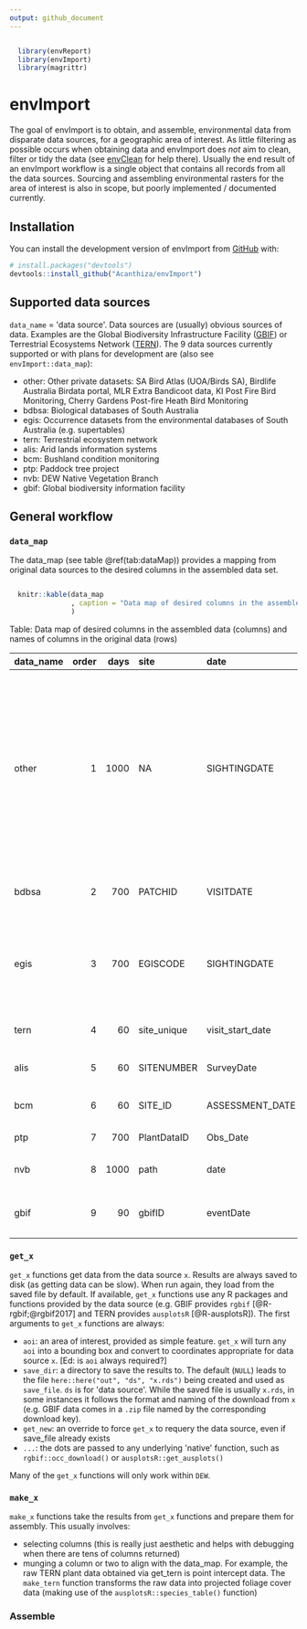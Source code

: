 ```yaml
---
output: github_document
---
```


<!-- README.md is generated from README.Rmd. Please edit that file -->




```r

  library(envReport)
  library(envImport)
  library(magrittr)
```

# envImport

<!-- badges: start -->
<!-- badges: end -->

The goal of envImport is to obtain, and assemble, environmental data from disparate data sources, for a geographic area of interest. As little filtering as possible occurs when obtaining data and envImport does _not_ aim to clean, filter or tidy the data (see [envClean](https://acanthiza.github.io/envClean/) for help there). Usually the end result of an envImport workflow is a single object that contains all records from all the data sources. Sourcing and assembling environmental rasters for the area of interest is also in scope, but poorly implemented / documented currently.

## Installation

You can install the development version of envImport from [GitHub](https://github.com/) with:

``` r
# install.packages("devtools")
devtools::install_github("Acanthiza/envImport")
```

## Supported data sources

`data_name` = 'data source'. Data sources are (usually) obvious sources of data. Examples are the Global Biodiversity Infrastructure Facility ([GBIF](https://www.gbif.org/)) or Terrestrial Ecosystems Network ([TERN](https://www.tern.org.au/)). The 9 data sources currently supported or with plans for development are (also see `envImport::data_map`):

* other: Other private datasets: SA Bird Atlas (UOA/Birds SA), Birdlife Australia Birdata portal, MLR Extra Bandicoot data, KI Post Fire Bird Monitoring, Cherry Gardens Post-fire Heath Bird Monitoring
* bdbsa: Biological databases of South Australia
* egis: Occurrence datasets from the environmental databases of South Australia (e.g. supertables)
* tern: Terrestrial ecosystem network
* alis: Arid lands information systems
* bcm: Bushland condition monitoring
* ptp: Paddock tree project
* nvb: DEW Native Vegetation Branch
* gbif: Global biodiversity information facility

## General workflow

### `data_map`

The data_map (see table @ref(tab:dataMap)) provides a mapping from original data sources to the desired columns in the assembled data set.


```r

  knitr::kable(data_map
               , caption = "Data map of desired columns in the assembled data (columns) and names of columns in the original data (rows)"
               )
```



Table: Data map of desired columns in the assembled data (columns) and names of columns in the original data (rows)

|data_name | order| days|site        |date             |lat             |long             |original_name            |nsx          |occ     |occ_derivation |survey_nr |survey     |ind |ind_derivation             |rel_metres                    |rel_metres_derivation |sens         |lifeform  |lifespan |cover            |cover_code |quad_x       |quad_y       |epbc_status     |npw_staus        |method           |desc                                                                                                                                                                                            |data_name_use |
|:---------|-----:|----:|:-----------|:----------------|:---------------|:----------------|:------------------------|:------------|:-------|:--------------|:---------|:----------|:---|:--------------------------|:-----------------------------|:---------------------|:------------|:---------|:--------|:----------------|:----------|:------------|:------------|:---------------|:----------------|:----------------|:-----------------------------------------------------------------------------------------------------------------------------------------------------------------------------------------------|:-------------|
|other     |     1| 1000|NA          |SIGHTINGDATE     |LATITUDE        |LONGITUDE        |SPECIES                  |NA           |Present |NA             |SURVEYNR  |SURVEYNAME |NA  |NA                         |maxDist                       |NA                    |NA           |NA        |NA       |NA               |NA         |NA           |NA           |NA              |NA               |METHODDESC       |Other private datasets: SA Bird Atlas (UOA/Birds SA), Birdlife Australia Birdata portal, MLR Extra Bandicoot data, KI Post Fire Bird Monitoring, Cherry Gardens Post-fire Heath Bird Monitoring |OTHER         |
|bdbsa     |     2|  700|PATCHID     |VISITDATE        |LATITUDE        |LONGITUDE        |SPECIES                  |NSXCODE      |occ     |NUMOBSERVED    |SURVEYNR  |SURVEYNAME |ind |ISINDIGENOUSFLAG           |rel_metres                    |RELIABNR              |NA           |MUIRCODE  |LIFESPAN |COVER            |COVCODE    |VEGQUADSIZE1 |VEGQUADSIZE2 |ESACTSTATUSCODE |NPWACTSTATUSCODE |METHODDESC       |Biological databases of South Australia                                                                                                                                                         |BDBSA         |
|egis      |     3|  700|EGISCODE    |SIGHTINGDATE     |LATITUDE        |LONGITUDE        |SPECIES                  |NSXCODE      |occ     |NUMOBSERVED    |SURVEYNR  |SURVEYNAME |ind |ISINDIGENOUSFLAG           |rel_metres                    |RELIABNR              |DISTRIBNDESC |NA        |NA       |NA               |NA         |NA           |NA           |ESACTSTATUSCODE |NPWACTSTATUSCODE |METHODDESC       |Occurrence datasets from the environmental databases of South Australia (e.g. supertables)                                                                                                      |EGIS          |
|tern      |     4|   60|site_unique |visit_start_date |latitude        |longitude        |species                  |NA           |NA      |NA             |NA        |NA         |NA  |NA                         |NA                            |NA                    |NA           |lifeform  |NA       |cover            |NA         |quadX        |quadY        |NA              |NA               |NA               |Terrestrial ecosystem network                                                                                                                                                                   |TERN          |
|alis      |     5|   60|SITENUMBER  |SurveyDate       |LATITUDE        |LONGITUDE        |LegacyName               |NSXCode      |NA      |NA             |NA        |NA         |NA  |NA                         |NA                            |NA                    |NA           |Lifeform  |LIFESPAN |Cover            |NA         |NA           |NA           |NA              |NA               |NA               |Arid lands information systems                                                                                                                                                                  |ALIS          |
|bcm       |     6|   60|SITE_ID     |ASSESSMENT_DATE  |LATITUDE        |LONGITUDE        |Species                  |Old_NSX_Code |NA      |NA             |NA        |NA         |ind |isIndigenous               |NA                            |NA                    |NA           |NA        |NA       |NA               |NA         |X_DIM        |Y_DIM        |NA              |NA               |NA               |Bushland condition monitoring                                                                                                                                                                   |BCM           |
|ptp       |     7|  700|PlantDataID |Obs_Date         |LATITUDE        |LONGITUDE        |Scientific_name_original |NSXCODE      |NA      |NA             |NA        |NA         |ind |Native_Introduced_original |NA                            |NA                    |NA           |Life_form |NA       |NA               |COVCODE    |NA           |NA           |NA              |NA               |NA               |Paddock tree project                                                                                                                                                                            |PTP           |
|nvb       |     8| 1000|path        |date             |lat             |lon              |Spp                      |NA           |NA      |NA             |NA        |NA         |NA  |NA                         |NA                            |NA                    |NA           |NA        |NA       |NA               |NA         |NA           |NA           |NA              |NA               |NA               |DEW Native Vegetation Branch                                                                                                                                                                    |NVB           |
|gbif      |     9|   90|gbifID      |eventDate        |decimalLatitude |decimalLongitude |species                  |organismID   |NA      |NA             |NA        |NA         |NA  |NA                         |coordinateUncertaintyInMeters |NA                    |NA           |NA        |NA       |organismQuantity |NA         |NA           |NA           |NA              |NA               |samplingProtocol |Global biodiversity information facility                                                                                                                                                        |GBIF          |



### `get_x`

`get_x` functions get data from the data source `x`. Results are always saved to disk (as getting data can be slow). When run again, they load from the saved file by default. If available, `get_x` functions use any R packages and functions provided by the data source (e.g. GBIF provides `rgbif` [@R-rgbif;@rgbif2017] and TERN provides `ausplotsR` [@R-ausplotsR]). The first arguments to `get_x` functions are always:

* `aoi`: an area of interest, provided as simple feature. `get_x` will turn any `aoi` into a bounding box and convert to coordinates appropriate for data source `x`. [Ed: is `aoi` always required?]
* `save_dir`: a directory to save the results to. The default (`NULL`) leads to the file `here::here("out", "ds", "x.rds")` being created and used as `save_file`. `ds` is for 'data source'. While the saved file is usually `x.rds`, in some instances it follows the format and naming of the download from `x` (e.g. GBIF data comes in a `.zip` file named by the corresponding download key).
* `get_new`: an override to force `get_x` to requery the data source, even if save_file already exists
* `...`: the dots are passed to any underlying 'native' function, such as `rgbif::occ_download()` or `ausplotsR::get_ausplots()`

Many of the `get_x` functions will only work within `DEW`.

### `make_x`

`make_x` functions take the results from `get_x` functions and prepare them for assembly. This usually involves:

* selecting columns (this is really just aesthetic and helps with debugging when there are tens of columns returned)
* munging a column or two to align with the data_map. For example, the raw TERN plant data obtained via get_tern is point intercept data. The `make_tern` function transforms the raw data into projected foliage cover data (making use of the `ausplotsR::species_table()` function)

### Assemble


